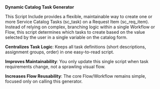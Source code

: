 **Dynamic Catalog Task Generator**

This Script Include provides a flexible, maintainable way to create one or more Service Catalog Tasks (sc_task) on a Request Item (sc_req_item). Instead of relying on complex, branching logic within a single Workflow or Flow, this script determines which tasks to create based on the value selected by the user in a single variable on the catalog form.


**Centralizes Task Logic**: Keeps all task definitions (short descriptions, assignment groups, order) in one easy-to-read script.

**Improves Maintainability**: You only update this single script when task requirements change, not a sprawling visual flow.

**Increases Flow Reusability**: The core Flow/Workflow remains simple, focused only on calling this generator.
